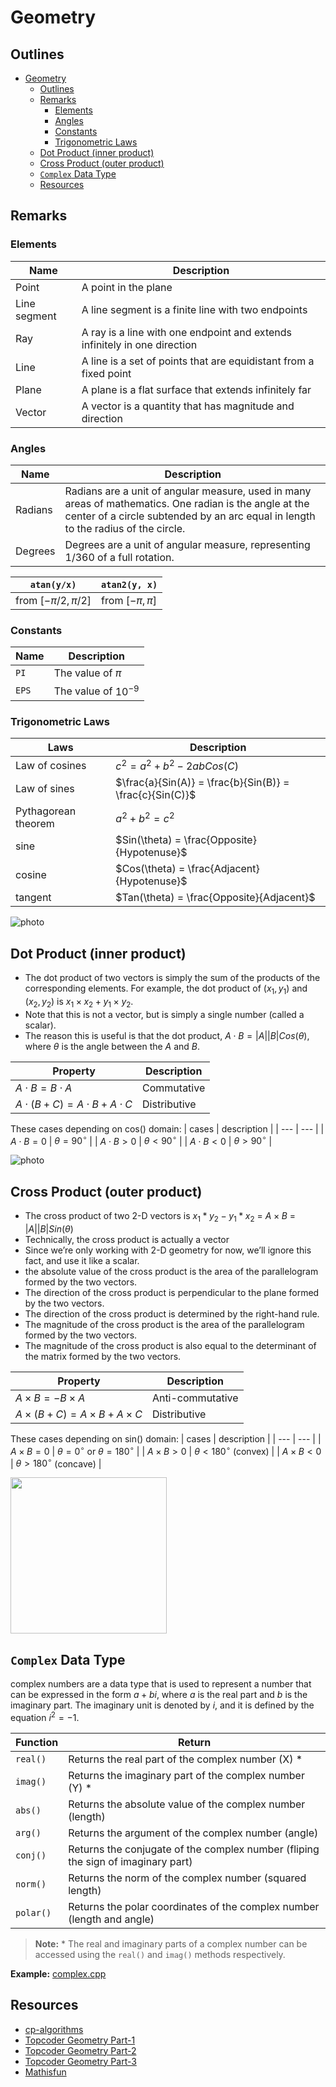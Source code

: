 # Geometry

## Outlines
- [Geometry](#geometry)
  - [Outlines](#outlines)
  - [Remarks](#remarks)
    - [Elements](#elements)
    - [Angles](#angles)
    - [Constants](#constants)
    - [Trigonometric Laws](#trigonometric-laws)
  - [Dot Product (inner product)](#dot-product-inner-product)
  - [Cross Product (outer product)](#cross-product-outer-product)
  - [`Complex` Data Type](#complex-data-type)
  - [Resources](#resources)

## Remarks 
### Elements
| Name | Description |
| --- | --- |
| Point | A point in the plane |
| Line segment | A line segment is a finite line with two endpoints |
| Ray | A ray is a line with one endpoint and extends infinitely in one direction |
| Line | A line is a set of points that are equidistant from a fixed point |
| Plane | A plane is a flat surface that extends infinitely far |
| Vector | A vector is a quantity that has magnitude and direction |

### Angles
| Name | Description |
| --- | --- |
| Radians | Radians are a unit of angular measure, used in many areas of mathematics. One radian is the angle at the center of a circle subtended by an arc equal in length to the radius of the circle. |
| Degrees | Degrees are a unit of angular measure, representing $1/360$ of a full rotation. |

| `atan(y/x)` | `atan2(y, x)` |
| --- | --- |
| from $[-\pi/2, \pi/2]$ | from $[-\pi, \pi]$ |

### Constants

| Name | Description |
| --- | --- |
| `PI` | The value of $\pi$ |
| `EPS` | The value of $10^{-9}$ |


### Trigonometric Laws

| Laws | Description |
| --- | --- |
| Law of cosines | $c^2 = a^2 + b^2 - 2abCos(C)$ |
| Law of sines | $\frac{a}{Sin(A)} = \frac{b}{Sin(B)} = \frac{c}{Sin(C)}$ |
| Pythagorean theorem | $a^2 + b^2 = c^2$ |
| sine | $Sin(\theta) = \frac{Opposite}{Hypotenuse}$ |
| cosine | $Cos(\theta) = \frac{Adjacent}{Hypotenuse}$ |
| tangent | $Tan(\theta) = \frac{Opposite}{Adjacent}$ |

![photo](https://www.onlinemathlearning.com/image-files/trigonometry-hypotenuse-opposite-adjacent.png)

## Dot Product (inner product)
- The dot product of two vectors is simply the sum of the products of the corresponding elements. For example, the dot product of $(x_1, y_1)$ and $(x_2, y_2)$ is $x_1 \times x_2 + y_1 \times y_2$.
- Note that this is not a vector, but is simply a single number (called a scalar).
- The reason this is useful is that the dot product, $A \cdot B = |A||B|Cos(θ)$, where $θ$ is the angle between the $A$ and $B$.

| Property | Description |
| --- | --- |
| $A \cdot B = B \cdot A$ | Commutative |
| $A \cdot (B + C) = A \cdot B + A \cdot C$ | Distributive |

These cases depending on cos() domain:
| cases | description |
| --- | --- |
| $A \cdot B = 0$ | $θ = 90^{\circ}$ |
| $A \cdot B > 0$ | $θ < 90^{\circ}$ |
| $A \cdot B < 0$ | $θ > 90^{\circ}$ |

![photo](https://upload.wikimedia.org/wikipedia/commons/thumb/3/3e/Dot_Product.svg/300px-Dot_Product.svg.png)

## Cross Product (outer product)
- The cross product of two 2-D vectors is $x_1*y_2 - y_1*x_2$ = $A \times B$ = $|A||B|Sin(θ)$
- Technically, the cross product is actually a vector
- Since we’re only working with 2-D geometry for now, we’ll ignore this fact, and use it like a scalar.
- the absolute value of the cross product is the area of the parallelogram formed by the two vectors. 
- The direction of the cross product is perpendicular to the plane formed by the two vectors.
- The direction of the cross product is determined by the right-hand rule.
- The magnitude of the cross product is the area of the parallelogram formed by the two vectors. 
- The magnitude of the cross product is also equal to the determinant of the matrix formed by the two vectors.

| Property | Description |
| --- | --- |
| $A \times B = -B \times A$ | Anti-commutative |
| $A \times (B + C) = A \times B + A \times C$ | Distributive |

These cases depending on sin() domain:
| cases | description |
| --- | --- |
| $A \times B = 0$ | $θ = 0^{\circ}$ or $θ = 180^{\circ}$  |
| $A \times B > 0$ | $θ < 180^{\circ}$ (convex) |
| $A \times B < 0$ | $θ > 180^{\circ}$ (concave) |

<img src="https://cdn.kastatic.org/ka-perseus-images/62a0493b8bb7f29f2655190b718be3d029e6750e.png" height="250">

## `Complex` Data Type
complex numbers are a data type that is used to represent a number that can be expressed in the form $a + bi$, where $a$ is the real part and $b$ is the imaginary part. The imaginary unit is denoted by $i$, and it is defined by the equation $i^2 = -1$.

| Function | Return |
| --- | --- |
| `real()` | Returns the real part of the complex number (X) $*$ |
| `imag()` | Returns the imaginary part of the complex number (Y) $*$ |
| `abs()` | Returns the absolute value of the complex number (length) |
| `arg()` | Returns the argument of the complex number (angle) |
| `conj()` | Returns the conjugate of the complex number (fliping the sign of imaginary part) |
| `norm()` | Returns the norm of the complex number (squared length) |
| `polar()` | Returns the polar coordinates of the complex number (length and angle) |

> **Note:** $*$ The real and imaginary parts of a complex number can be accessed using the `real()` and `imag()` methods respectively.

**Example:** [complex.cpp](/examples/complex.cpp)

## Resources
- [cp-algorithms](https://cp-algorithms.com/geometry/basic-geometry.html)
- [Topcoder Geometry Part-1](https://www.topcoder.com/thrive/articles/Geometry%20Concepts%20part%201:%20Basic%20Concepts)
- [Topcoder Geometry Part-2](https://www.topcoder.com/thrive/articles/Geometry%20Concepts%20part%202:%20%20Line%20Intersection%20and%20its%20Applications)
- [Topcoder Geometry Part-3](https://www.topcoder.com/thrive/articles/Geometry%20Concepts%20part%203:%20Using%20Geometry%20in%20Topcoder%20Problems)
- [Mathisfun](https://www.mathsisfun.com/)

<!--
## Notes
- double and long double
- corner cases (lines, points, polygons) 
- elements (point, line segment, ray, line, plane)
- angles (radians (better), degrees) and cicles
- complex data type
-->